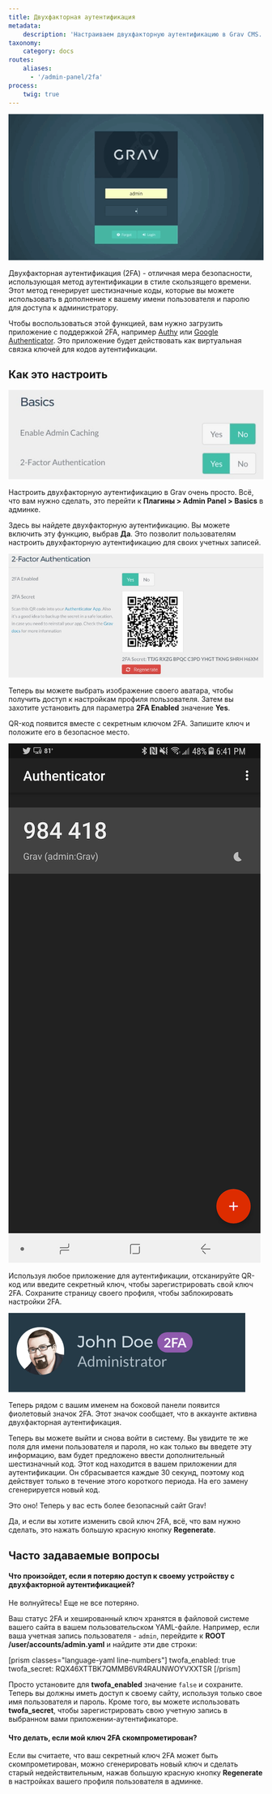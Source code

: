 ```yaml
---
title: Двухфакторная аутентификация
metadata:
    description: 'Настраиваем двухфакторную аутентификацию в Grav CMS.'
taxonomy:
    category: docs
routes:
    aliases:
      - '/admin-panel/2fa'
process:
    twig: true
---
```


![Профиль администратора](auth3.gif?classes=shadow)

Двухфакторная аутентификация (2FA) - отличная мера безопасности, использующая метод аутентификации в стиле скользящего времени. Этот метод генерирует шестизначные коды, которые вы можете использовать в дополнение к вашему имени пользователя и паролю для доступа к администратору.

Чтобы воспользоваться этой функцией, вам нужно загрузить приложение с поддержкой 2FA, например [Authy](https://authy.com/) или [Google Authenticator](https://play.google.com/store/apps/details?id=com.google.android.apps.authenticator2&hl=en). Это приложение будет действовать как виртуальная связка ключей для кодов аутентификации.

## Как это настроить

![](2fa_1.jpeg?classes=shadow)

Настроить двухфакторную аутентификацию в Grav очень просто. Всё, что вам нужно сделать, это перейти к **Плагины > Admin Panel > Basics** в админке.

Здесь вы найдете двухфакторную аутентификацию. Вы можете включить эту функцию, выбрав **Да**. Это позволит пользователям настроить двухфакторную аутентификацию для своих учетных записей.

![](2fa_2.jpeg?classes=shadow)

Теперь вы можете выбрать изображение своего аватара, чтобы получить доступ к настройкам профиля пользователя. Затем вы захотите установить для параметра **2FA Enabled** значение **Yes**.

QR-код появится вместе с секретным ключом 2FA. Запишите ключ и положите его в безопасное место.

![](2fa_4.png?width=1009&classes=shadow)

Используя любое приложение для аутентификации, отсканируйте QR-код или введите секретный ключ, чтобы зарегистрировать свой ключ 2FA. Сохраните страницу своего профиля, чтобы заблокировать настройки 2FA.

![](2fa_5.png?width=1009&classes=shadow)

Теперь рядом с вашим именем на боковой панели появится фиолетовый значок 2FA. Этот значок сообщает, что в аккаунте активна двухфакторная аутентификация.

Теперь вы можете выйти и снова войти в систему. Вы увидите те же поля для имени пользователя и пароля, но как только вы введете эту информацию, вам будет предложено ввести дополнительный шестизначный код. Этот код находится в вашем приложении для аутентификации. Он сбрасывается каждые 30 секунд, поэтому код действует только в течение этого короткого периода. На его замену сгенерируется новый код.

Это оно! Теперь у вас есть более безопасный сайт Grav!

Да, и если вы хотите изменить свой ключ 2FA, всё, что вам нужно сделать, это нажать большую красную кнопку **Regenerate**.

## Часто задаваемые вопросы

#### Что произойдет, если я потеряю доступ к своему устройству с двухфакторной аутентификацией?

Не волнуйтесь! Еще не все потеряно.

Ваш статус 2FA и хешированный ключ хранятся в файловой системе вашего сайта в вашем пользовательском YAML-файле. Например, если ваша учетная запись пользователя - `admin`, перейдите к **ROOT /user/accounts/admin.yaml** и найдите эти две строки:

[prism classes="language-yaml line-numbers"]
twofa_enabled: true
twofa_secret: RQX46XTTBK7QMMB6VR4RAUNWOYVXXTSR
[/prism]

Просто установите для **twofa_enabled** значение `false` и сохраните. Теперь вы должны иметь доступ к своему сайту, используя только свое имя пользователя и пароль. Кроме того, вы можете использовать **twofa_secret**, чтобы зарегистрировать свою учетную запись в выбранном вами приложении-аутентификаторе.

#### Что делать, если мой ключ 2FA скомпрометирован?

Если вы считаете, что ваш секретный ключ 2FA может быть скомпрометирован, можно сгенерировать новый ключ и сделать старый недействительным, нажав большую красную кнопку **Regenerate** в настройках вашего профиля пользователя в админке.
